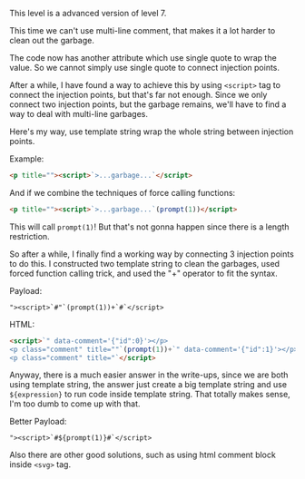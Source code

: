 This level is a advanced version of level 7.

This time we can't use multi-line comment, that makes it a lot harder to clean out the garbage.

The code now has another attribute which use single quote to wrap the value.
So we cannot simply use single quote to connect injection points.

After a while, I have found a way to achieve this by using `<script>` tag to connect the injection points, but that's far not enough.
Since we only connect two injection points, but the garbage remains, we'll have to find a way to deal with multi-line garbages.

Here's my way, use template string wrap the whole string between injection points.

Example:
```html
<p title=""><script>`>...garbage...`</script>
```

And if we combine the techniques of force calling functions:
```html
<p title=""><script>`>...garbage...`(prompt(1))</script>
```
This will call `prompt(1)`!
But that's not gonna happen since there is a length restriction.

So after a while, I finally find a working way by connecting 3 injection points to do this.
I constructed two template string to clean the garbages, used forced function calling trick, and used the "+" operator to fit the syntax.

Payload:
```
"><script>`#"`(prompt(1))+`#`</script>
```

HTML:
```html
<script>`" data-comment='{"id":0}'></p>
<p class="comment" title=""`(prompt(1))+`" data-comment='{"id":1}'></p>
<p class="comment" title="`</script>
```

Anyway, there is a much easier answer in the write-ups, since we are both using template string, the answer just create a big template string and use `${expression}` to run code inside template string.
That totally makes sense, I'm too dumb to come up with that.

Better Payload:
```
"><script>`#${prompt(1)}#`</script>
```

Also there are other good solutions, such as using html comment block inside `<svg>` tag.

